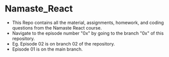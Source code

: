 # Namaste_React

- This Repo contains all the material, assignments, homework, and coding questions from the Namaste React course.
- Navigate to the episode number "0x" by going to the branch "0x" of this repository.
- Eg. Episode 02 is on branch 02 of the repository.
- Episode 01 is on the main branch.
